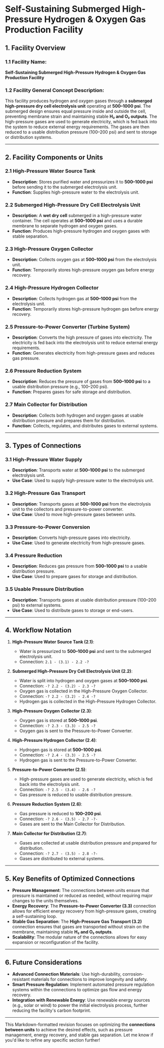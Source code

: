 # Self-Sustaining Submerged High-Pressure Hydrogen & Oxygen Gas Production Facility

## 1. Facility Overview

### 1.1 Facility Name:
**Self-Sustaining Submerged High-Pressure Hydrogen & Oxygen Gas Production Facility**

### 1.2 Facility General Concept Description:
This facility produces hydrogen and oxygen gases through a **submerged high-pressure dry cell electrolysis unit** operating at **500–1000 psi**. The submerged design ensures equal pressure inside and outside the cell, preventing membrane strain and maintaining stable **H₂ and O₂ outputs**. The high-pressure gases are used to generate electricity, which is fed back into the system to reduce external energy requirements. The gases are then reduced to a usable distribution pressure (100–200 psi) and sent to storage or distribution systems.

---

## 2. Facility Components or Units

### 2.1 High-Pressure Water Source Tank
- **Description**: Stores purified water and pressurizes it to **500–1000 psi** before sending it to the submerged electrolysis unit.
- **Function**: Supplies high-pressure water to the electrolysis unit.

### 2.2 Submerged High-Pressure Dry Cell Electrolysis Unit
- **Description**: A **wet dry cell** submerged in a high-pressure water container. The cell operates at **500–1000 psi** and uses a durable membrane to separate hydrogen and oxygen gases.
- **Function**: Produces high-pressure hydrogen and oxygen gases with stable separation.

### 2.3 High-Pressure Oxygen Collector
- **Description**: Collects oxygen gas at **500–1000 psi** from the electrolysis unit.
- **Function**: Temporarily stores high-pressure oxygen gas before energy recovery.

### 2.4 High-Pressure Hydrogen Collector
- **Description**: Collects hydrogen gas at **500–1000 psi** from the electrolysis unit.
- **Function**: Temporarily stores high-pressure hydrogen gas before energy recovery.

### 2.5 Pressure-to-Power Converter (Turbine System)
- **Description**: Converts the high pressure of gases into electricity. The electricity is fed back into the electrolysis unit to reduce external energy requirements.
- **Function**: Generates electricity from high-pressure gases and reduces gas pressure.

### 2.6 Pressure Reduction System
- **Description**: Reduces the pressure of gases from **500–1000 psi** to a usable distribution pressure (e.g., 100–200 psi).
- **Function**: Prepares gases for safe storage and distribution.

### 2.7 Main Collector for Distribution
- **Description**: Collects both hydrogen and oxygen gases at usable distribution pressure and prepares them for distribution.
- **Function**: Collects, regulates, and distributes gases to external systems.

---

## 3. Types of Connections

### 3.1 High-Pressure Water Supply
- **Description**: Transports water at **500–1000 psi** to the submerged electrolysis unit.
- **Use Case**: Used to supply high-pressure water to the electrolysis unit.

### 3.2 High-Pressure Gas Transport
- **Description**: Transports gases at **500–1000 psi** from the electrolysis unit to the collectors and pressure-to-power converter.
- **Use Case**: Used to move high-pressure gases between units.

### 3.3 Pressure-to-Power Conversion
- **Description**: Converts high-pressure gases into electricity.
- **Use Case**: Used to generate electricity from high-pressure gases.

### 3.4 Pressure Reduction
- **Description**: Reduces gas pressure from **500–1000 psi** to a usable distribution pressure.
- **Use Case**: Used to prepare gases for storage and distribution.

### 3.5 Usable Pressure Distribution
- **Description**: Transports gases at usable distribution pressure (100–200 psi) to external systems.
- **Use Case**: Used to distribute gases to storage or end-users.

---

## 4. Workflow Notation

1. **High-Pressure Water Source Tank (2.1)**:
   - Water is pressurized to **500–1000 psi** and sent to the submerged electrolysis unit.
   - Connection: `2.1 - (3.1) - 2.2 -?`

2. **Submerged High-Pressure Dry Cell Electrolysis Unit (2.2)**:
   - Water is split into hydrogen and oxygen gases at **500–1000 psi**.
   - Connection: `-? 2.2 - (3.2) - 2.3 -?`
   - Oxygen gas is collected in the High-Pressure Oxygen Collector.
   - Connection: `-? 2.2 - (3.2) - 2.4 -?`
   - Hydrogen gas is collected in the High-Pressure Hydrogen Collector.

3. **High-Pressure Oxygen Collector (2.3)**:
   - Oxygen gas is stored at **500–1000 psi**.
   - Connection: `-? 2.3 - (3.3) - 2.5 -?`
   - Oxygen gas is sent to the Pressure-to-Power Converter.

4. **High-Pressure Hydrogen Collector (2.4)**:
   - Hydrogen gas is stored at **500–1000 psi**.
   - Connection: `-? 2.4 - (3.3) - 2.5 -?`
   - Hydrogen gas is sent to the Pressure-to-Power Converter.

5. **Pressure-to-Power Converter (2.5)**:
   - High-pressure gases are used to generate electricity, which is fed back into the electrolysis unit.
   - Connection: `-? 2.5 - (3.4) - 2.6 -?`
   - Gas pressure is reduced to usable distribution pressure.

6. **Pressure Reduction System (2.6)**:
   - Gas pressure is reduced to **100–200 psi**.
   - Connection: `-? 2.6 - (3.5) - 2.7 -?-`
   - Gases are sent to the Main Collector for Distribution.

7. **Main Collector for Distribution (2.7)**:
   - Gases are collected at usable distribution pressure and prepared for distribution.
   - Connection: `-? 2.7 - (3.5) - 2.8 -?-`
   - Gases are distributed to external systems.

---

## 5. Key Benefits of Optimized Connections

- **Pressure Management**: The connections between units ensure that pressure is maintained or reduced as needed, without requiring major changes to the units themselves.
- **Energy Recovery**: The **Pressure-to-Power Converter (3.3)** connection allows for efficient energy recovery from high-pressure gases, creating a self-sustaining loop.
- **Stable Gas Separation**: The **High-Pressure Gas Transport (3.2)** connection ensures that gases are transported without strain on the membrane, maintaining stable **H₂ and O₂ outputs**.
- **Scalability**: The modular nature of the connections allows for easy expansion or reconfiguration of the facility.

---

## 6. Future Considerations

- **Advanced Connection Materials**: Use high-durability, corrosion-resistant materials for connections to improve longevity and safety.
- **Smart Pressure Regulation**: Implement automated pressure regulation systems within the connections to optimize gas flow and energy recovery.
- **Integration with Renewable Energy**: Use renewable energy sources (e.g., solar or wind) to power the initial electrolysis process, further reducing the facility's carbon footprint.

---

This Markdown-formatted revision focuses on optimizing the **connections between units** to achieve the desired effects, such as pressure management, energy recovery, and stable gas separation. Let me know if you'd like to refine any specific section further!